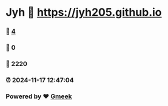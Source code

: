 # Jyh :link: https://jyh205.github.io 
### :page_facing_up: [4](https://jyh205.github.io/tag.html) 
### :speech_balloon: 0 
### :hibiscus: 2220 
### :alarm_clock: 2024-11-17 12:47:04 
### Powered by :heart: [Gmeek](https://github.com/Meekdai/Gmeek)
